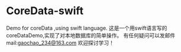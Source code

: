 # CoreData-swift
Demo for coreData ,using swift language.
这是一个用swift语言写的coreDataDemo,实现了对本地数据库的简单操作。
有任何疑问可以发邮件 mail:gaochao_234@163.com 
欢迎探讨学习！
